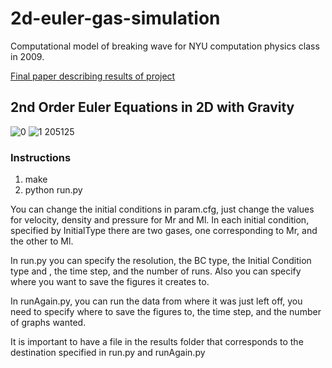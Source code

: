 # 2d-euler-gas-simulation
Computational model of breaking wave for NYU computation physics class in 2009.

[Final paper describing results of project](https://github.com/davidruffner/2d-euler-gas-simulation/files/1444628/FinalPaper_dbr250.pdf)

## 2nd Order Euler Equations in 2D with Gravity
![0](https://user-images.githubusercontent.com/6666044/32421021-a2bd7658-c261-11e7-8f1d-ba2a5af47497.png)
![1 205125](https://user-images.githubusercontent.com/6666044/32421023-a5afdfcc-c261-11e7-8ccc-da8185bca7a4.png)

### Instructions

1. make
1. python run.py

You can change the initial conditions in 
param.cfg, just change the values for velocity, density and pressure
for Mr and Ml. In each initial condition, specified by InitialType there 
are two gases, one corresponding to Mr, and the other to Ml.

In run.py you can specify the resolution, the BC type, the Initial Condition
type and , the time step, and the number of runs. Also you can specify where
you want to save the figures it creates to.

In runAgain.py, you can run the data from where it was just left off, you need to specify where to save the figures to, the time step, and the number of graphs wanted.

It is important to have a file in the results folder that corresponds to the destination specified in run.py and runAgain.py
